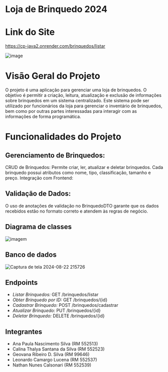 # Loja de Brinquedo 2024

# Link do Site

https://cp-java2.onrender.com/brinquedos/listar

![image](https://github.com/user-attachments/assets/8414260b-bc17-472f-a389-ddfb581286c2)


# Visão Geral do Projeto
O projeto é uma aplicação para gerenciar uma loja de brinquedos. O objetivo é permitir a criação, leitura, atualização e exclusão de informações sobre brinquedos em um sistema centralizado. Este sistema pode ser utilizado por funcionários da loja para gerenciar o inventário de brinquedos, bem como por outras partes interessadas para interagir com as informações de forma programática.

# Funcionalidades do Projeto
## Gerenciamento de Brinquedos:

CRUD de Brinquedos: Permite criar, ler, atualizar e deletar brinquedos. Cada brinquedo possui atributos como nome, tipo, classificação, tamanho e preço.
Integração com Frontend:


## Validação de Dados: 
O uso de anotações de validação no BrinquedoDTO garante que os dados recebidos estão no formato correto e atendem às regras de negócio.

## Diagrama de classes
![imagem](https://github.com/user-attachments/assets/b4ac6ea5-88b2-4360-94d9-d329004c5733)

## Banco de dados
![Captura de tela 2024-08-22 215726](https://github.com/user-attachments/assets/877a7f85-18b5-43a6-823f-92f978f0bd6e)

## Endpoints

- *Listar Brinquedos:* GET /brinquedos/listar
- *Obter Brinquedo por ID:* GET /brinquedos/{id}
- *Cadastrar Brinquedo:* POST /brinquedos/cadastrar
- *Atualizar Brinquedo:* PUT /brinquedos/{id}
- *Deletar Brinquedo:* DELETE /brinquedos/{id}

## Integrantes

- Ana Paula Nascimento Silva (RM 552513) 
- Calina Thalya Santana da Silva (RM 552523) 
- Geovana Ribeiro D. Silva (RM 99646) 
- Leonardo Camargo Lucena (RM 552537)
- Nathan Nunes Calsonari (RM 552539) 


